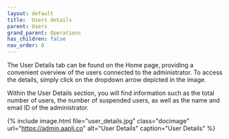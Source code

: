 ```yaml
---
layout: default
title:  Users details 
parent: Users
grand_parent: Operations
has_children: false
nav_order: 8
---
```


The User Details tab can be found on the Home page, providing a convenient overview of the users connected to the administrator. To access the details, simply click on the dropdown arrow depicted in the image.

Within the User Details section, you will find information such as the total number of users, the number of suspended users, as well as the name and email ID of the administrator.

{% include image.html file="user_details.jpg" class="docimage" url="https://admin.aapli.co" alt="User Details" caption="User Details" %}